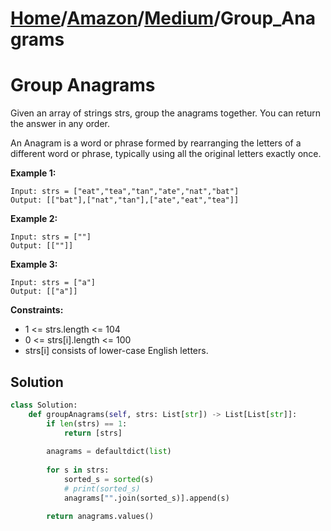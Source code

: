 # [Home](./../..)/[Amazon](./..)/[Medium](./)/Group_Anagrams
<h1>Group Anagrams</h1>

<p>
Given an array of strings strs, group the anagrams together. You can return the answer in any order.

An Anagram is a word or phrase formed by rearranging the letters of a different word or phrase, typically using all the original letters exactly once.

</p>

<b>Example 1:</b>

    Input: strs = ["eat","tea","tan","ate","nat","bat"]
    Output: [["bat"],["nat","tan"],["ate","eat","tea"]]
    
<b>Example 2:</b>

    Input: strs = [""]
    Output: [[""]]
    
<b>Example 3:</b>

    Input: strs = ["a"]
    Output: [["a"]]

<b>Constraints:</b>

- 1 <= strs.length <= 104
- 0 <= strs[i].length <= 100
- strs[i] consists of lower-case English letters.

<h2>Solution</h2>

```python
class Solution:
    def groupAnagrams(self, strs: List[str]) -> List[List[str]]:
        if len(strs) == 1:
            return [strs]
        
        anagrams = defaultdict(list)
        
        for s in strs:
            sorted_s = sorted(s)
            # print(sorted_s)
            anagrams["".join(sorted_s)].append(s)
        
        return anagrams.values()
```
